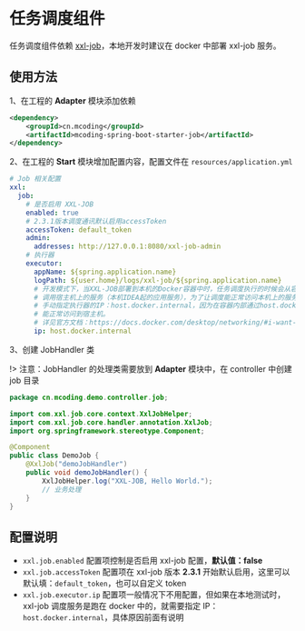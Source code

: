# 任务调度组件

任务调度组件依赖 [xxl-job](https://www.xuxueli.com/xxl-job/)，本地开发时建议在 docker 中部署 xxl-job 服务。

## 使用方法

1、在工程的 **Adapter** 模块添加依赖

```xml
<dependency>
    <groupId>cn.mcoding</groupId>
    <artifactId>mcoding-spring-boot-starter-job</artifactId>
</dependency>
```

2、在工程的 **Start** 模块增加配置内容，配置文件在 `resources/application.yml`

```yaml
# Job 相关配置
xxl:
  job:
    # 是否启用 XXL-JOB
    enabled: true
    # 2.3.1版本调度通讯默认启用accessToken
    accessToken: default_token
    admin:
      addresses: http://127.0.0.1:8080/xxl-job-admin
    # 执行器
    executor:
      appName: ${spring.application.name}
      logPath: ${user.home}/logs/xxl-job/${spring.application.name}
      # 开发模式下，当XXL-JOB部署到本机的Docker容器中时，任务调度执行的时候会从容器内部发起请求
      # 调用宿主机上的服务（本机IDEA起的应用服务），为了让调度能正常访问本机上的服务，需要在这里
      # 手动指定执行器的IP：host.docker.internal，因为在容器内部通过host.docker.internal
      # 能正常访问到宿主机。
      # 详见官方文档：https://docs.docker.com/desktop/networking/#i-want-to-connect-from-a-container-to-a-service-on-the-host
      ip: host.docker.internal
```

3、创建 JobHandler 类

!> 注意：JobHandler 的处理类需要放到 **Adapter** 模块中，在 controller 中创建 job 目录

```java
package cn.mcoding.demo.controller.job;

import com.xxl.job.core.context.XxlJobHelper;
import com.xxl.job.core.handler.annotation.XxlJob;
import org.springframework.stereotype.Component;

@Component
public class DemoJob {
    @XxlJob("demoJobHandler")
    public void demoJobHandler() {
        XxlJobHelper.log("XXL-JOB, Hello World.");
        // 业务处理
    }
}
```

## 配置说明

- `xxl.job.enabled` 配置项控制是否启用 xxl-job 配置，**默认值：false**
- `xxl.job.accessToken` 配置项在 xxl-job 版本 **2.3.1** 开始默认启用，这里可以默认填：`default_token`，也可以自定义 token
- `xxl.job.executor.ip` 配置项一般情况下不用配置，但如果在本地测试时，xxl-job 调度服务是跑在 docker 中的，就需要指定 IP：`host.docker.internal`，具体原因前面有说明